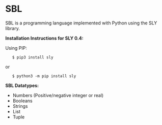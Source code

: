 # SBL

SBL is a programming language implemented with Python using the SLY library.

**Installation Instructions for SLY 0.4:**

Using PIP:

       $ pip3 install sly
or

       $ python3 -m pip install sly


**SBL Datatypes:**

  - Numbers (Positive/negative integer or real)
  - Booleans
  - Strings
  - List
  - Tuple


